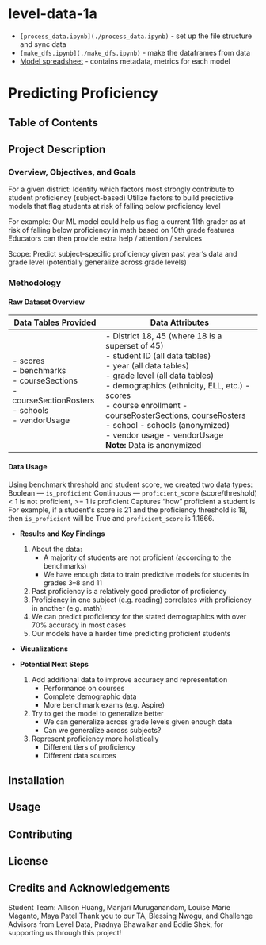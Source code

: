 # level-data-1a
- `[process_data.ipynb](./process_data.ipynb)` - set up the file structure and sync data
- `[make_dfs.ipynb](./make_dfs.ipynb)` - make the dataframes from data
- [Model spreadsheet](https://docs.google.com/spreadsheets/d/17sNVnDQ4ZQKMnNjwo3k7TYPvQMVXpdHDBMfrAvNe6Jo/edit?usp=sharing) - contains metadata, metrics for each model

# Predicting Proficiency 
## Table of Contents
## Project Description
### Overview, Objectives, and Goals
For a given district:
Identify which factors most strongly contribute to student proficiency (subject-based)
Utilize factors to build predictive models that flag students at risk of falling below proficiency level

For example:
Our ML model could help us flag a current 11th grader as at risk of falling below proficiency in math based on 10th grade features  
Educators can then provide extra help / attention / services  

Scope: Predict subject-specific proficiency given past year’s data and grade level (potentially generalize across grade levels)

### Methodology
#### Raw Dataset Overview
| **Data Tables Provided** | **Data Attributes** |
|--------------------------|---------------------|
| - scores<br>- benchmarks<br>- courseSections<br>- courseSectionRosters<br>- schools<br>- vendorUsage | - District 18, 45 (where 18 is a superset of 45)<br>- student ID (all data tables)<br>- year (all data tables)<br>- grade level (all data tables)<br>- demographics (ethnicity, ELL, etc.) - scores<br>- course enrollment - courseRosterSections, courseRosters<br>- school - schools (anonymized)<br>- vendor usage - vendorUsage<br>**Note:** Data is anonymized |

#### Data Usage
Using benchmark threshold and student score, we created two data types:
Boolean — `is_proficient`
Continuous — `proficient_score` (score/threshold)
< 1 is not proficient, >= 1 is proficient
Captures “how” proficient a student is
For example, if a student's score is 21 and the proficiency threshold is 18, then `is_proficient` will be True and `proficient_score` is 1.1666.



* **Results and Key Findings**
  1. About the data:
     * A majority of students are not proficient (according to the benchmarks)
     * We have enough data to train predictive models for students in grades 3–8 and 11
  2. Past proficiency is a relatively good predictor of proficiency
  3. Proficiency in one subject (e.g. reading) correlates with proficiency in another (e.g. math)
  4. We can predict proficiency for the stated demographics with over 70% accuracy in most cases
  5. Our models have a harder time predicting proficient students 

* **Visualizations**
* **Potential Next Steps**
  1. Add additional data to improve accuracy and representation
     * Performance on courses
     * Complete demographic data
     * More benchmark exams (e.g. Aspire)
  2. Try to get the model to generalize better
     * We can generalize across grade levels given enough data
     * Can we generalize across subjects?
  3. Represent proficiency more holistically
     * Different tiers of proficiency
     * Different data sources

## Installation

## Usage

## Contributing

## License

## Credits and Acknowledgements 
Student Team: Allison Huang, Manjari Muruganandam, Louise Marie Maganto, Maya Patel 
Thank you to our TA, Blessing Nwogu, and Challenge Advisors from Level Data, Pradnya Bhawalkar and Eddie Shek, for supporting us through this project!

